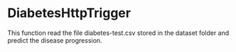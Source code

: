 DiabetesHttpTrigger
====
This function read the file diabetes-test.csv stored in the dataset folder and predict the disease progression. 